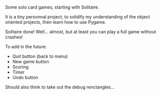 Some solo card games, starting with Solitaire.

It is a tiny personnal project, to solidify my understanding of the object oriented projects, then learn how to use Pygame.

Solitaire done! Well... almost, but at least you can play a full game without crashes!

To add in the future:
 - Quit button (back to menu)
 - New game button
 - Scoring
 - Timer
 - Undo button

Should also think to take out the debug renctangles...